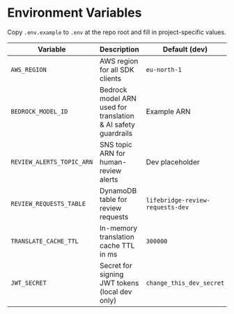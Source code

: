 # Environment Variables

Copy `.env.example` to `.env` at the repo root and fill in project-specific values.

| Variable | Description | Default (dev) |
|----------|-------------|----------------|
| `AWS_REGION` | AWS region for all SDK clients | `eu-north-1` |
| `BEDROCK_MODEL_ID` | Bedrock model ARN used for translation & AI safety guardrails | Example ARN |
| `REVIEW_ALERTS_TOPIC_ARN` | SNS topic ARN for human-review alerts | Dev placeholder |
| `REVIEW_REQUESTS_TABLE` | DynamoDB table for review requests | `lifebridge-review-requests-dev` |
| `TRANSLATE_CACHE_TTL` | In-memory translation cache TTL in ms | `300000` |
| `JWT_SECRET` | Secret for signing JWT tokens (local dev only) | `change_this_dev_secret` | 